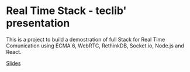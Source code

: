 # Real Time Stack - teclib' presentation

This is a project to build a demostration of full Stack for Real Time Comunication using ECMA 6, WebRTC, RethinkDB, Socket.io, Node.js and React.

[Slides](http://slides.com/ajsb85/rts-teclib/live#/ "Slides")